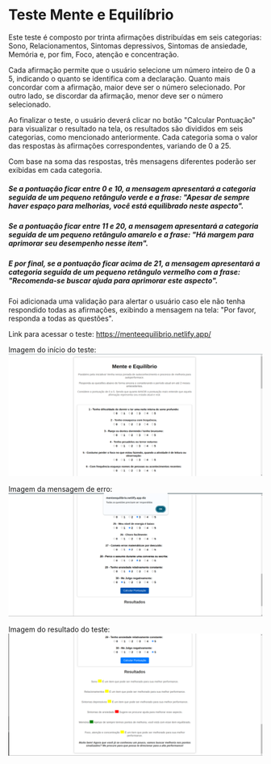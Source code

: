 # Teste Mente e Equilíbrio

Este teste é composto por trinta afirmações distribuídas em seis categorias: Sono, Relacionamentos, Sintomas depressivos, Sintomas de ansiedade, Memória e, por fim, Foco, atenção e concentração. 

Cada afirmação permite que o usuário selecione um número inteiro de 0 a 5, indicando o quanto se identifica com a declaração. Quanto mais concordar com a afirmação, maior deve ser o número selecionado. Por outro lado, se discordar da afirmação, menor deve ser o número selecionado.

Ao finalizar o teste, o usuário deverá clicar no botão "Calcular Pontuação" para visualizar o resultado na tela, os resultados são divididos em seis categorias, como mencionado anteriormente. Cada categoria soma o valor das respostas às afirmações correspondentes, variando de 0 a 25. 

Com base na soma das respostas, três mensagens diferentes poderão ser exibidas em cada categoria. 

##### Se a pontuação ficar entre 0 e 10, a mensagem apresentará a categoria seguida de um pequeno retângulo verde e a frase: "Apesar de sempre haver espaço para melhorias, você está equilibrado neste aspecto". 
##### Se a pontuação ficar entre 11 e 20, a mensagem apresentará a categoria seguida de um pequeno retângulo amarelo e a frase: "Há margem para aprimorar seu desempenho nesse item". 
##### E por final, se a pontuação ficar acima de 21, a mensagem apresentará a categoria seguida de um pequeno retângulo vermelho com a frase: "Recomenda-se buscar ajuda para aprimorar este aspecto".

Foi adicionada uma validação para alertar o usuário caso ele não tenha respondido todas as afirmações, exibindo a mensagem na tela: "Por favor, responda a todas as questões".

Link para acessar o teste: https://menteequilibrio.netlify.app/ 

Imagem do início do teste:
<img src="inicio.png">

Imagem da mensagem de erro:
<img src="msg_erro.png">

Imagem do resultado do teste:
<img src="resultados.png">
